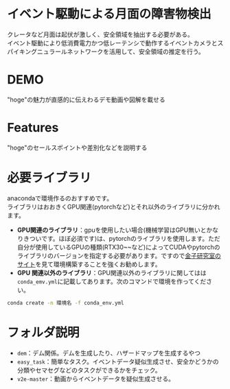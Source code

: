 
# イベント駆動による月面の障害物検出

クレータなど月面は起伏が激しく、安全領域を抽出する必要がある。  
イベント駆動により低消費電力かつ低レーテンシで動作するイベントカメラとスパイキングニュラールネットワークを活用して、安全領域の推定を行う。

# DEMO

"hoge"の魅力が直感的に伝えわるデモ動画や図解を載せる

# Features

"hoge"のセールスポイントや差別化などを説明する

# 必要ライブラリ
anacondaで環境作るのおすすめです。  
ライブラリはおおきくGPU関連(pytorchなど)とそれ以外のライブラリに分かれます。  
*  **GPU関連のライブラリ**：gpuを使用したい場合(機械学習はGPU無いとかなりきついです。ほぼ必須です)は、pytorchのライブラリを使用します。ただ自分が使用しているGPUの種類(RTX30~~など)によってCUDAやpytorchのライブラリのバージョンを指定する必要があります。ですので[金子研究室のサイト](https://www.kkaneko.jp/tools/wsl/wsl_tensorflow2.html)を見て環境構築することを強くお勧めします。
* **GPU 関連以外のライブラリ**：GPU関連以外のライブラリに関してはは`conda_emv.yml`に記載してあります。次のコマンドで環境を作ってください。
```bash
conda create -n 環境名 -f conda_env.yml
```


# フォルダ説明
- `dem`：デム関係。デムを生成したり、ハザードマップを生成するやつ  
-  `easy_task`：簡単なタスク。イベントデータ疑似生成させ、安全かどうかの分類やセマセグなどのタスクができるかをチェック。
-  `v2e-master`：動画からイベントデータを疑似生成させる。
